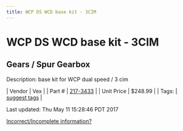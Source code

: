 ```yaml
---
title: WCP DS WCD base kit - 3CIM
---
```


# WCP DS WCD base kit - 3CIM
## Gears / Spur Gearbox
Description: 	base kit for WCP dual speed / 3 cim 

| Vendor | Vex | 
| Part # | [217-3433](http://www.vexrobotics.com/vexpro/motion/gearboxes/wcp-ds.html) | 
| Unit Price | $248.99 | 
| Tags: | [suggest tags](https://docs.google.com/forms/d/e/1FAIpQLSeWyY8v3RgOty-MyWmh9U0iivNYN_molChYyS-0U-o-kOAv_g/viewform) | 

Last updated: Thu May 11 15:28:46 PDT 2017

 [Incorrect/Incomplete information?](https://docs.google.com/forms/d/e/1FAIpQLSeWyY8v3RgOty-MyWmh9U0iivNYN_molChYyS-0U-o-kOAv_g/viewform)